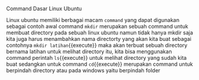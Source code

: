 </b>Command Dasar Linux Ubuntu</b>

Linux ubuntu memiliki berbagai macam `command` yang dapat digunakan
sebagai contoh awal command `mkdir` merupakan sebuah command untuk membuat directory pada sebuah linux ubuntu
namun tidak hanya mkdir saja kita juga harus menambahkan nama directorty yang akan kita buat sebagai contohnya
`mkdir latihan`{{execute}} maka akan terbuat sebuah directory bernama latihan untuk melihat directory itu,
kita bisa menggunakan command perintah `ls`{{execute}} untuk melihat directory yang sudah kita buat
sedangkan untuk command `cd`{{execute}} merupakan command untuk berpindah directory
atau pada windows yaitu berpindah folder
